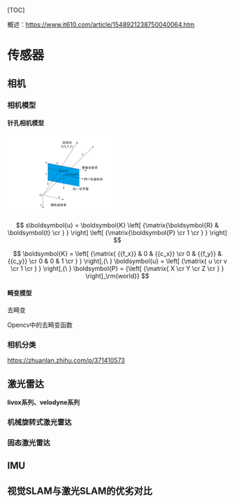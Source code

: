[TOC]

概述：https://www.it610.com/article/1548921238750040064.htm

# 传感器

## 相机

### 相机模型

#### 针孔相机模型

<img src="assets/针孔相机模型.png" alt="针孔相机模型" style="zoom:25%;" />

$$
s\boldsymbol{u} = \boldsymbol{K}
\left[ {\matrix{\boldsymbol{R} & \boldsymbol{t} \cr } } \right]
\left[ {\matrix{\boldsymbol{P} \cr 1  \cr } } \right]
$$

$$
\boldsymbol{K} = \left[ {\matrix{
   {{f_x}} & 0 & {{c_x}}  \cr 
   0 & {{f_y}} & {{c_y}}  \cr 
   0 & 0 & 1  \cr 
 } } \right],{\ }
\boldsymbol{u} = \left[ {\matrix{
   u  \cr 
   v  \cr 
   1  \cr 
 } } \right],{\ }
\boldsymbol{P} = {\left[ {\matrix{
   X  \cr 
   Y  \cr 
   Z  \cr 
 } } \right]_\rm{world}}
$$

#### 畸变模型

去畸变

Opencv中的去畸变函数



### 相机分类

https://zhuanlan.zhihu.com/p/371410573

## 激光雷达

**livox系列、velodyne系列**

### 机械旋转式激光雷达

### 固态激光雷达

## IMU

## 视觉SLAM与激光SLAM的优劣对比



